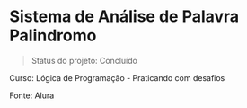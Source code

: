 <h1>Sistema de Análise de Palavra Palindromo</h1>

> Status do projeto: Concluído

Curso: Lógica de Programação - Praticando com desafios

Fonte: Alura

